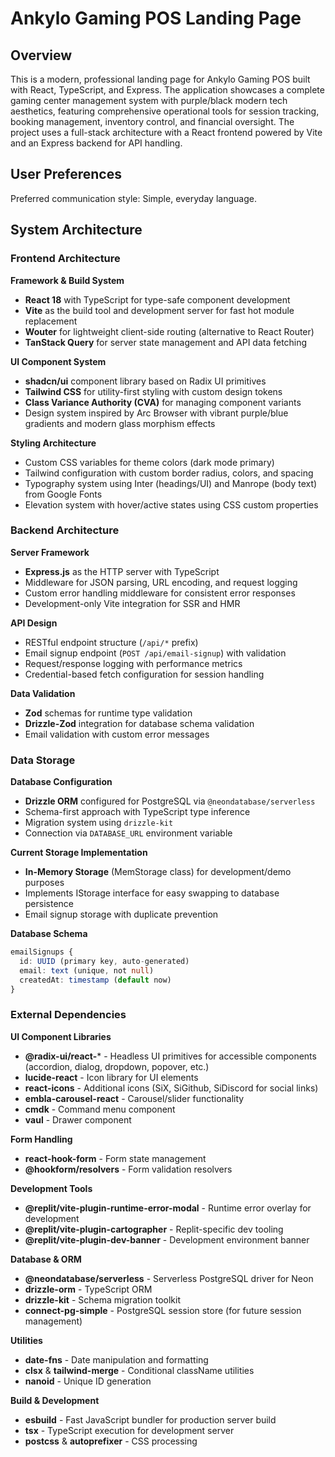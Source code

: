 # Ankylo Gaming POS Landing Page

## Overview

This is a modern, professional landing page for Ankylo Gaming POS built with React, TypeScript, and Express. The application showcases a complete gaming center management system with purple/black modern tech aesthetics, featuring comprehensive operational tools for session tracking, booking management, inventory control, and financial oversight. The project uses a full-stack architecture with a React frontend powered by Vite and an Express backend for API handling.

## User Preferences

Preferred communication style: Simple, everyday language.

## System Architecture

### Frontend Architecture

**Framework & Build System**
- **React 18** with TypeScript for type-safe component development
- **Vite** as the build tool and development server for fast hot module replacement
- **Wouter** for lightweight client-side routing (alternative to React Router)
- **TanStack Query** for server state management and API data fetching

**UI Component System**
- **shadcn/ui** component library based on Radix UI primitives
- **Tailwind CSS** for utility-first styling with custom design tokens
- **Class Variance Authority (CVA)** for managing component variants
- Design system inspired by Arc Browser with vibrant purple/blue gradients and modern glass morphism effects

**Styling Architecture**
- Custom CSS variables for theme colors (dark mode primary)
- Tailwind configuration with custom border radius, colors, and spacing
- Typography system using Inter (headings/UI) and Manrope (body text) from Google Fonts
- Elevation system with hover/active states using CSS custom properties

### Backend Architecture

**Server Framework**
- **Express.js** as the HTTP server with TypeScript
- Middleware for JSON parsing, URL encoding, and request logging
- Custom error handling middleware for consistent error responses
- Development-only Vite integration for SSR and HMR

**API Design**
- RESTful endpoint structure (`/api/*` prefix)
- Email signup endpoint (`POST /api/email-signup`) with validation
- Request/response logging with performance metrics
- Credential-based fetch configuration for session handling

**Data Validation**
- **Zod** schemas for runtime type validation
- **Drizzle-Zod** integration for database schema validation
- Email validation with custom error messages

### Data Storage

**Database Configuration**
- **Drizzle ORM** configured for PostgreSQL via `@neondatabase/serverless`
- Schema-first approach with TypeScript type inference
- Migration system using `drizzle-kit`
- Connection via `DATABASE_URL` environment variable

**Current Storage Implementation**
- **In-Memory Storage** (MemStorage class) for development/demo purposes
- Implements IStorage interface for easy swapping to database persistence
- Email signup storage with duplicate prevention

**Database Schema**
```typescript
emailSignups {
  id: UUID (primary key, auto-generated)
  email: text (unique, not null)
  createdAt: timestamp (default now)
}
```

### External Dependencies

**UI Component Libraries**
- **@radix-ui/react-*** - Headless UI primitives for accessible components (accordion, dialog, dropdown, popover, etc.)
- **lucide-react** - Icon library for UI elements
- **react-icons** - Additional icons (SiX, SiGithub, SiDiscord for social links)
- **embla-carousel-react** - Carousel/slider functionality
- **cmdk** - Command menu component
- **vaul** - Drawer component

**Form Handling**
- **react-hook-form** - Form state management
- **@hookform/resolvers** - Form validation resolvers

**Development Tools**
- **@replit/vite-plugin-runtime-error-modal** - Runtime error overlay for development
- **@replit/vite-plugin-cartographer** - Replit-specific dev tooling
- **@replit/vite-plugin-dev-banner** - Development environment banner

**Database & ORM**
- **@neondatabase/serverless** - Serverless PostgreSQL driver for Neon
- **drizzle-orm** - TypeScript ORM
- **drizzle-kit** - Schema migration toolkit
- **connect-pg-simple** - PostgreSQL session store (for future session management)

**Utilities**
- **date-fns** - Date manipulation and formatting
- **clsx** & **tailwind-merge** - Conditional className utilities
- **nanoid** - Unique ID generation

**Build & Development**
- **esbuild** - Fast JavaScript bundler for production server build
- **tsx** - TypeScript execution for development server
- **postcss** & **autoprefixer** - CSS processing